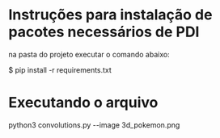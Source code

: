 # Instruções para instalação de pacotes necessários de PDI

na pasta do projeto executar o comando abaixo:

$ pip install -r requirements.txt 

# Executando o arquivo

python3 convolutions.py --image 3d_pokemon.png
